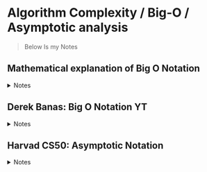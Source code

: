 # Algorithm Complexity / Big-O / Asymptotic analysis

> Below Is my Notes

## Mathematical explanation of Big O Notation

<details>
<summary>Notes</summary>
### Math Proof

I didn't take notes on this

### What this mean for Computer science

t = time
n = input size

Hypothetical

T(n) = 4n^2 + 16n + 2

    for i in n:
        for j in n:
            # Do 4 constant time instructions
    for i in n:
        # Do 16 constant time instructions
    # Do 2 constant time instructions

As N get's very large the dominating term is the n^2

</details>

## Derek Banas: Big O Notation YT

<details>
<summary>Notes</summary>
    Treat code as psudo code
    Big O Notation:A mesure how how well computer code scales as input increases. Not always a mesure of speed by scalabiltiy.

    > 45^3 + 20n^2 + 19

        If N is 1 then it's = 84
        If N is 2 then it's = 459
        If N is 10 then it's = 47,019

        45^3 = 45,000
        20n^2 = 2,000
        19 = 19

        At this point the + 19 dosen't have a large effect on the final number. The n^2 has a very minimal effect. This eqation has an order
        of  O(N^3)

    ### O(1) - Contant time

    An alogrithm that executes in the same no matter how big the input size

    - Adding an item into an array

    names.append("Jack")

    - Getting a value
    len(names)

    ### O(N) - linear time

    Time to complete grows propotionaly with input size

    - Printing Array

    ```
    for i in items:
        print(i)`
    ```

    - Searching array

    ```
    found = False
    for name in names:
        if name == "jack":
            found = True
    print(found)
    ```

    ### O(N^2) - Quadratic Time

    Time to complete is proportional to the square of the amount of data

    - Bubble sort

    ```
    def bubblesort():
        for i in range(len(names)):
            for j in range(len(names-i)):
                if names[j] > names[j+1]:
                    # swap values
    ```

    ### O(log n)

    This is when data being used is decreased by aproximately 50% each time the data is evaluated during the algorithms. Typicaly for divide an conquer algorithms like binary search.

    As N increase the increase in log N is dramatically smaller.

    ```
    def binary_search(names, value):
        lowIndex = 0
        highIndex = len(names) - 1

        while (lowIndex <= highIndex):
            middleIndex = (highIndex + lowIndex / 2)
            if (names[middleIndex] < value):
                lowIndex = middleIndex + 1
            elif (names[middleIndex] > value):
                highIndex = middleIndex - 1
            else:
                print("found a match")
                break
    ```

    Every time the algorithm rules out half of the value options halfing the amount of comparsions.

    ### O(n log n)

    comparisions = n log n

    - Quick Sort

    ```
    def quickSort(left, right):
        if (right - left <= 0):
            return;
        else:
            pivot = names[right]
            pivotLocation = partitionArray(left, right, pivot)
            quickSort(left, pivotLocation -)
            quickSort(pivorLocation + 1, right)

    def partitionArray(left, right, pivot):
        leftPointer = left - 1;
        rightPointer = right

        while(true){
            while(names[++leftPointer] < pivot>):

            while(rightPointer > 0 && names[-rightPointer] > pivot):


            if (leftPointer >= rightPointer){
                break
            else:

        }
    ```

</details>

## Harvad CS50: Asymptotic Notation

<details>
<summary>Notes</summary>
    What does it mean for an algorithms to be fast?

    ### Asymptotic Complexity and Big O Notation

    ---

    As the size of your input incrase towards infinity how does the size of a program run time grow?

    #### Upper and lower bounds

    Best case and worst case complexity

    Binary Search

        Worst Case Big O(log n)
        Best Case: Omega(1)

    Linear Search

        Worst Case: Big(n)
        Best Case: Omega(1)

    Theta is used if the best case and worst case is the same.

    #### Linear time - O(n)

    **Cat algorithm**

        str_ = "cat"
        count = 0

        for char in str_:
            count += 1

        print(count)

    The time required to run this algorithm, is propotionate to the length of the string so counting 3 characters is going to take 3 times as long as counting 1 charcter.

    #### Constant time - O(1)

    **Cat algorithm**

        str_ = "cat"
        larg_str_ = "big cat"
        len(str_)
        len(larg_str_)`

    The time required to get both lengths is the same even though the string length is difffrent. As len is retreaving a stored varible of the length of the string. All we need to do is read the value, regardless of the size of the string reading the value is always
    done in constant time.

    The draw back is storing the varible takes up more memory you spend more time initilizing the string as you store the length when you initilise.

    > Does big O(1) mean the code runs in 1 step?

    No it's irelavant how many steps a give line of code takes to be big 1 of 1. The imporantce is regarless of the input size it will always take the same amounts of steps.

    #### Quadratic timeO(n^2)

    Can really end up

    #### Logarithmic time O(log n)

    Typically divide and conquer algorithms for example binary search.

    Time goes up linearly while n goes up exponentially so if it takes 1 second to compute 10 elements it will take 2 seconds to compute 100 elements. Doubling n will increase the run time by 1.

    n = 8 -> 3 operations

        (log(2) 8)

    n = 16 -> 4 operations

        (log(2) 16)

</details>
